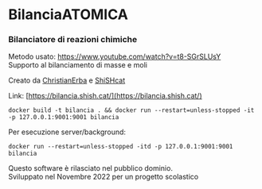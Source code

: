 # BilanciaATOMICA

### Bilanciatore di reazioni chimiche

Metodo usato: https://www.youtube.com/watch?v=t8-SGrSLUsY \
Supporto al bilanciamento di masse e moli

Creato da [ChristianErba](https://github.com/ChristianErba) e [ShiSHcat](https://github.com/shishcat)

Link: [https://bilancia.shish.cat/](https://bilancia.shish.cat/)


`docker build -t bilancia . && docker run --restart=unless-stopped -it -p 127.0.0.1:9001:9001 bilancia`

Per esecuzione server/background:

`docker run --restart=unless-stopped -itd -p 127.0.0.1:9001:9001 bilancia`

Questo software è rilasciato nel pubblico dominio.\
Sviluppato nel Novembre 2022 per un progetto scolastico

